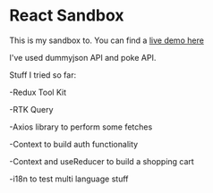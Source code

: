 # React Sandbox

This is my sandbox to. You can find a [live demo here](https://some-sandbox.netlify.app/)

I've used dummyjson API and poke API.

Stuff I tried so far:

-Redux Tool Kit

-RTK Query

-Axios library to perform some fetches

-Context to build auth functionality

-Context and useReducer to build a shopping cart

-i18n to test multi language stuff
